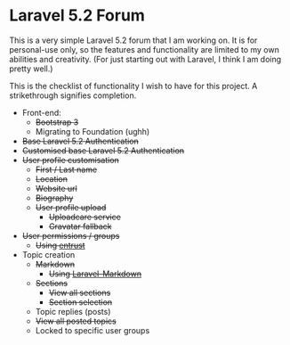 # Laravel 5.2 Forum

This is a very simple Laravel 5.2 forum that I am working on. It is for personal-use only, so the features and functionality are limited to my own abilities and creativity. (For just starting out with Laravel, I think I am doing pretty well.)

This is the checklist of functionality I wish to have for this project. A strikethrough signifies completion.
- Front-end:
  - ~~Bootstrap 3~~
  - Migrating to Foundation (ughh)
- ~~Base Laravel 5.2 Authentication~~
- ~~Customised base Laravel 5.2 Authentication~~
- ~~User profile customisation~~
  - ~~First / Last name~~
  - ~~Location~~
  - ~~Website url~~
  - ~~Biography~~
  - ~~User profile upload~~
    - ~~Uploadcare service~~
    - ~~Gravatar fallback~~
- ~~User permissions / groups~~
  - ~~Using [entrust](https://github.com/Zizaco/entrust)~~
- Topic creation
  - ~~Markdown~~
    - ~~Using [Laravel-Markdown](https://github.com/GrahamCampbell/Laravel-Markdown)~~
  - ~~Sections~~
    - ~~View all sections~~
    - ~~Section selection~~
  - Topic replies (posts)
  - ~~View all posted topics~~
  - Locked to specific user groups
